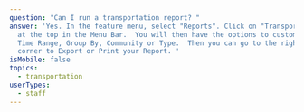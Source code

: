 ```yaml
---
question: "Can I run a transportation report? "
answer: 'Yes. In the feature menu, select "Reports". Click on "Transportation"
  at the top in the Menu Bar.  You will then have the options to customize the
  Time Range, Group By, Community or Type.  Then you can go to the right-hand
  corner to Export or Print your Report. '
isMobile: false
topics:
  - transportation
userTypes:
  - staff
---
```

